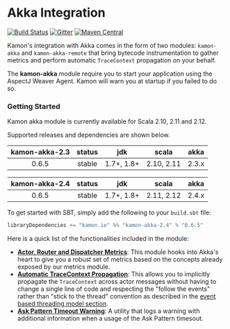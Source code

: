 # Akka Integration

[![Build Status](https://travis-ci.org/kamon-io/kamon-akka.svg?branch=master)](https://travis-ci.org/kamon-io/kamon-akka)
[![Gitter](https://badges.gitter.im/Join%20Chat.svg)](https://gitter.im/kamon-io/Kamon?utm_source=badge&utm_medium=badge&utm_campaign=pr-badge&utm_content=badge)
[![Maven Central](https://maven-badges.herokuapp.com/maven-central/io.kamon/kamon-akka-2.4_2.12/badge.svg)](https://maven-badges.herokuapp.com/maven-central/io.kamon/kamon-akka-2.4_2.12)

Kamon's integration with Akka comes in the form of two modules: `kamon-akka` and `kamon-akka-remote` that bring bytecode
instrumentation to gather metrics and perform automatic `TraceContext` propagation on your behalf.

The <b>kamon-akka</b> module require you to start your application using the AspectJ Weaver Agent. Kamon will warn you at startup if you failed to do so.

### Getting Started

Kamon akka module is currently available for Scala 2.10, 2.11 and 2.12.

Supported releases and dependencies are shown below.

| kamon-akka-2.3  | status | jdk  | scala            | akka   |
|:------:|:------:|:----:|------------------|:------:|
|  0.6.5 | stable | 1.7+, 1.8+ | 2.10, 2.11  | 2.3.x |

| kamon-akka-2.4  | status | jdk  | scala            | akka   |
|:------:|:------:|:----:|------------------|:------:|
|  0.6.5 | stable | 1.7+, 1.8+ | 2.11, 2.12  | 2.4.x |

To get started with SBT, simply add the following to your `build.sbt`
file:

```scala
libraryDependencies += "kamon.io" %% "kamon-akka-2.4" % "0.6.5"
```

Here is a quick list of the functionalities included in the module:

* __[Actor, Router and Dispatcher Metrics]__: This module hooks into Akka's heart to give you a robust set of metrics
based on the concepts already exposed by our metrics module.
* __[Automatic TraceContext Propagation]__: This allows you to implicitly propagate the `TraceContext` across actor messages
without having to change a single line of code and respecting the "follow the events" rather than "stick to the thread"
convention as described in the [event based threading model section].
* __[Ask Pattern Timeout Warning]__: A utility that logs a warning with additional information when a usage of the Ask
Pattern timesout.


[event based threading model section]: /core/tracing/threading-model-considerations/
[Ask Pattern Timeout Warning]: /integrations/akka/ask-pattern-timeout-warning/
[Actor, Router and Dispatcher Metrics]: /integrations/akka/actor-router-and-dispatcher-metrics/
[Automatic TraceContext Propagation]: /integrations/akka/automatic-trace-context-propagation/
